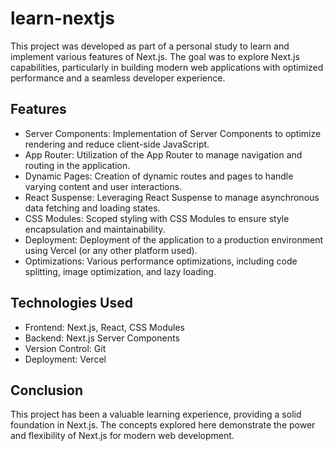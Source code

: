 # learn-nextjs

This project was developed as part of a personal study to learn and implement various features of Next.js. The goal was to explore Next.js capabilities, particularly in building modern web applications with optimized performance and a seamless developer experience.

## Features

- Server Components: Implementation of Server Components to optimize rendering and reduce client-side JavaScript.
- App Router: Utilization of the App Router to manage navigation and routing in the application.
- Dynamic Pages: Creation of dynamic routes and pages to handle varying content and user interactions.
- React Suspense: Leveraging React Suspense to manage asynchronous data fetching and loading states.
- CSS Modules: Scoped styling with CSS Modules to ensure style encapsulation and maintainability.
- Deployment: Deployment of the application to a production environment using Vercel (or any other platform used).
- Optimizations: Various performance optimizations, including code splitting, image optimization, and lazy loading.

## Technologies Used

- Frontend: Next.js, React, CSS Modules
- Backend: Next.js Server Components
- Version Control: Git
- Deployment: Vercel

## Conclusion

This project has been a valuable learning experience, providing a solid foundation in Next.js. The concepts explored here demonstrate the power and flexibility of Next.js for modern web development.
